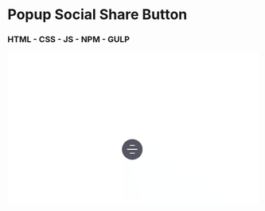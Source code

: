 # Popup Social Share Button

<h3>HTML - CSS - JS - NPM - GULP</h3>
 
<img src="./chrome-capture.gif" alt="">
